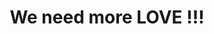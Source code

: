 ---
pid: MP116
title: We need more LOVE !!!
location_transcription: Rittenhouse Sq.
zipcode: '19148'
outside_phl: 
neighborhood: Whitman,Pennsport,South Philadelphia
age: '54'
age_range: 50-59
instagram: 
image_file_name: MP_116.jpg
proposal_transcription: |-
  We are all family!!
  Showing all different types of people.
topic: Philadelphia,Unity,Love
topic_summary: 0, 0, 0
type: Conceptual,Other No Form
keywords_other: diversity, rittenhouse square
credit: Sharon Baker
image_labels: 
twitter: 
facebook: 
permalink: "/monuments/mp116/"
layout: item-page
---